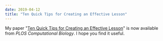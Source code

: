 ```yaml
---
date: 2019-04-12
title: "Ten Quick Tips for Creating an Effective Lesson"
---
```


My paper "[Ten Quick Tips for Creating an Effective Lesson](https://journals.plos.org/ploscompbiol/article?id=10.1371/journal.pcbi.1006915)"
is now available from *PLOS Computational Biology*.
I hope you find it useful.
